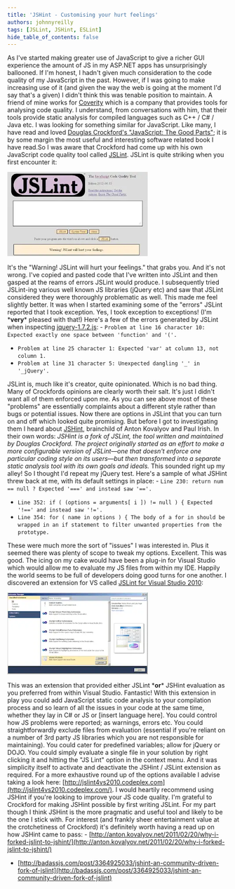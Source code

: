 ```yaml
---
title: 'JSHint - Customising your hurt feelings'
authors: johnnyreilly
tags: [JSLint, JSHint, ESLint]
hide_table_of_contents: false
---
```


As I've started making greater use of JavaScript to give a richer GUI experience the amount of JS in my ASP.NET apps has unsurprisingly ballooned. If I'm honest, I hadn't given much consideration to the code quality of my JavaScript in the past. However, if I was going to make increasing use of it (and given the way the web is going at the moment I'd say that's a given) I didn't think this was tenable position to maintain. A friend of mine works for [Coverity](http://www.coverity.com/) which is a company that provides tools for analysing code quality. I understand, from conversations with him, that their tools provide static analysis for compiled languages such as C++ / C# / Java etc. I was looking for something similar for JavaScript. Like many, I have read and loved [Douglas Crockford's "JavaScript: The Good Parts"](http://www.amazon.com/JavaScript-Good-Parts-Douglas-Crockford/dp/0596517742); it is by some margin the most useful and interesting software related book I have read.So I was aware that Crockford had come up with his own JavaScript code quality tool called [JSLint](http://www.jslint.com/). JSLint is quite striking when you first encounter it:

![](JSLint.webp)

It's the "Warning! JSLint will hurt your feelings." that grabs you. And it's not wrong. I've copied and pasted code that I've written into JSLint and then gasped at the reams of errors JSLint would produce. I subsequently tried JSLint-ing various well known JS libraries (jQuery etc) and saw that JSLint considered they were thoroughly problematic as well. This made me feel slightly better. It was when I started examining some of the "errors" JSLint reported that I took exception. Yes, I took exception to exceptions! (I'm \***very**\* pleased with that!) Here's a few of the errors generated by JSLint when inspecting [jquery-1.7.2.js](http://ajax.googleapis.com/ajax/libs/jquery/1.7.2/jquery.js): - `Problem at line 16 character 10: Expected exactly one space between 'function' and '('.`

- `Problem at line 25 character 1: Expected 'var' at column 13, not column 1.`
- `Problem at line 31 character 5: Unexpected dangling '_' in '_jQuery'.`

JSLint is, much like it's creator, quite opinionated. Which is no bad thing. Many of Crockfords opinions are clearly worth their salt. It's just I didn't want all of them enforced upon me. As you can see above most of these "problems" are essentially complaints about a different style rather than bugs or potential issues. Now there are options in JSLint that you can turn on and off which looked quite promising. But before I got to investigating them I heard about [JSHint](http://www.jshint.com), brainchild of Anton Kovalyov and Paul Irish. In their own words: _JSHint is a fork of JSLint, the tool written and maintained by Douglas Crockford. The project originally started as an effort to make a more configurable version of JSLint—one that doesn't enforce one particular coding style on its users—but then transformed into a separate static analysis tool with its own goals and ideals._ This sounded right up my alley! So I thought I'd repeat my jQuery test. Here's a sample of what JSHint threw back at me, with its default settings in place: - `Line 230: return num == null ? Expected '===' and instead saw '=='. `

- `Line 352: if ( (options = arguments[ i ]) != null ) { Expected '!==' and instead saw '!='. `
- `Line 354: for ( name in options ) { The body of a for in should be wrapped in an if statement to filter unwanted properties from the prototype. `

These were much more the sort of "issues" I was interested in. Plus it seemed there was plenty of scope to tweak my options. Excellent. This was good. The icing on my cake would have been a plug-in for Visual Studio which would allow me to evaluate my JS files from within my IDE. Happily the world seems to be full of developers doing good turns for one another. I discovered an extension for VS called [JSLint for Visual Studio 2010](http://jslint4vs2010.codeplex.com/):

![](Extensions.webp)

This was an extension that provided either JSLint \***or**\* JSHint evaluation as you preferred from within Visual Studio. Fantastic! With this extension in play you could add JavaScript static code analysis to your compilation process and so learn of all the issues in your code at the same time, whether they lay in C# or JS or [insert language here]. You could control how JS problems were reported; as warnings, errors etc. You could straightforwardly exclude files from evaluation (essential if you're reliant on a number of 3rd party JS libraries which you are not responsible for maintaining). You could cater for predefined variables; allow for jQuery or DOJO. You could simply evaluate a single file in your solution by right clicking it and hitting the "JS Lint" option in the context menu. And it was simplicity itself to activate and deactivate the JSHint / JSLint extension as required. For a more exhaustive round up of the options available I advise taking a look here: [http://jslint4vs2010.codeplex.com](http://jslint4vs2010.codeplex.com/). I would heartily recommend using JSHint if you're looking to improve your JS code quality. I'm grateful to Crockford for making JSHint possible by first writing JSLint. For my part though I think JSHint is the more pragmatic and useful tool and likely to be the one I stick with. For interest (and frankly sheer entertainment value at the crotchetiness of Crockford) it's definitely worth having a read up on how JSHint came to pass: - [http://anton.kovalyov.net/2011/02/20/why-i-forked-jslint-to-jshint/](http://anton.kovalyov.net/2011/02/20/why-i-forked-jslint-to-jshint/)

- [http://badassjs.com/post/3364925033/jshint-an-community-driven-fork-of-jslint](http://badassjs.com/post/3364925033/jshint-an-community-driven-fork-of-jslint)
